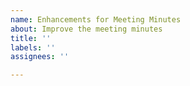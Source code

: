 ```yaml
---
name: Enhancements for Meeting Minutes
about: Improve the meeting minutes
title: ''
labels: ''
assignees: ''

---
```



